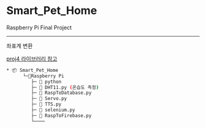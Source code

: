 # Smart_Pet_Home
Raspberry Pi Final Project

---
좌표계 변환

<a href = "https://github.com/locationtech/proj4j"> proj4 라이브러리 </a>
<a href = "http://www.gisdeveloper.co.kr/?p=8942"> 참고 </a>


```bash
* 📦 Smart_Pet_Home
      └─📂Raspberry Pi
         ├─ 📃 python
         ├─ 📃 DHT11.py (온습도 측정)
         ├─ 📃 RaspToDatabase.py
         ├─ 📃 Servo.py
         ├─ 📃 TTS.py
         ├─ 📃 selenium.py
         ├─ 📃 RaspToFirebase.py
         └────
```
